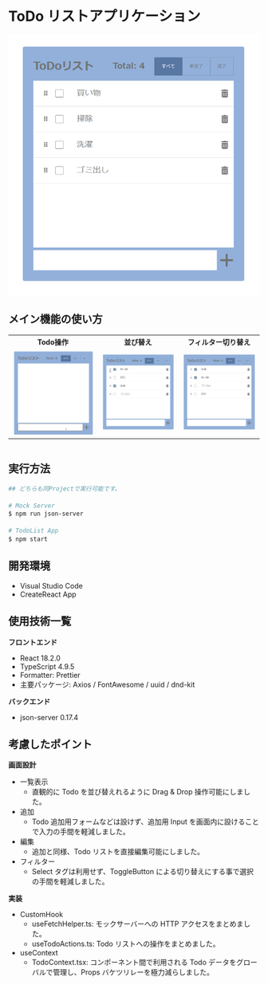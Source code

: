 # ToDo リストアプリケーション

![todolistApp](https://github.com/san510/todolist-app/blob/master/public/images/todolistApp.png)


## メイン機能の使い方

<table>
  <tr>
      <th style="text-align: center">Todo操作</th>
      <th style="text-align: center">並び替え</th>
      <th style="text-align: center">フィルター切り替え</th>
  </tr>
  <tr>
    <td><img src="https://github.com/san510/todolist-app/blob/master/public/images/demo/TodoActions.gif" alt="Todo操作" /></td>
    <td><img src="https://github.com/san510/todolist-app/blob/master/public/images/demo/Sort.gif" alt="並び替え" /></td>
    <td><img src="https://github.com/san510/todolist-app/blob/master/public/images/demo/Filter.gif" alt="フィルター切り替え"/></td>
  </tr>  
<table>
</table>

## 実行方法

```bash
## どちらも同Projectで実行可能です。

# Mock Server
$ npm run json-server

# TodoList App
$ npm start
```

## 開発環境

- Visual Studio Code
- CreateReact App

## 使用技術一覧

**フロントエンド**

- React 18.2.0
- TypeScript 4.9.5
- Formatter: Prettier
- 主要パッケージ: Axios / FontAwesome / uuid / dnd-kit

**バックエンド**

- json-server 0.17.4

## 考慮したポイント

**画面設計**

- 一覧表示
  - 直観的に Todo を並び替えれるように Drag & Drop 操作可能にしました。
- 追加
  - Todo 追加用フォームなどは設けず、追加用 Input を画面内に設けることで入力の手間を軽減しました。
- 編集
  - 追加と同様、Todo リストを直接編集可能にしました。
- フィルター
  - Select タグは利用せず、ToggleButton による切り替えにする事で選択の手間を軽減しました。

**実装**

- CustomHook
  - useFetchHelper.ts: モックサーバーへの HTTP アクセスをまとめました。
  - useTodoActions.ts: Todo リストへの操作をまとめました。
- useContext
  - TodoContext.tsx: コンポーネント間で利用される Todo データをグローバルで管理し、Props バケツリレーを極力減らしました。
